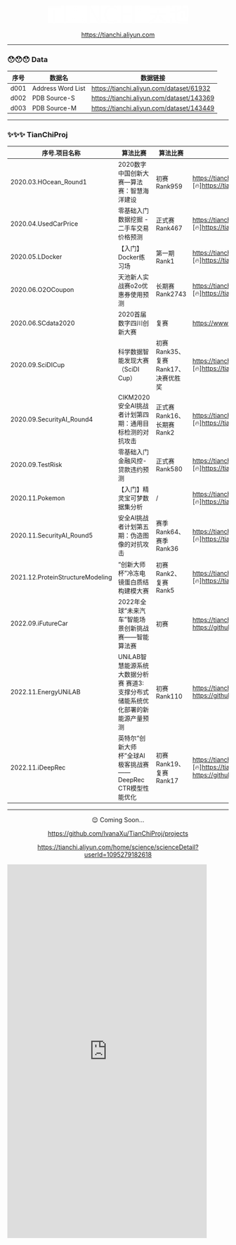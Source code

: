 
<div align=center>
<img src="9999.Temp/logo1.png"/>

https://tianchi.aliyun.com

</div>

---

### 😯😯😯 Data

| 序号 | 数据名 | 数据链接 |
| - | - | - |
| d001 | Address Word List | https://tianchi.aliyun.com/dataset/61932 |
| d002 | PDB Source-S | https://tianchi.aliyun.com/dataset/143369 |
| d003 | PDB Source-M | https://tianchi.aliyun.com/dataset/143449 |

---

### ✨✨✨ TianChiProj

| 序号.项目名称 | 算法比赛 | 算法比赛 | 比赛链接/相关链接 |
| - | - | - | - |
| 2020.03.HOcean_Round1 | 2020数字中国创新大赛—算法赛：智慧海洋建设| 初赛Rank959 | https://tianchi.aliyun.com/competition/entrance/231768/introduction [🔥]https://tianchi.aliyun.com/forum/postDetail?postId=95356|
| 2020.04.UsedCarPrice | 零基础入门数据挖掘 - 二手车交易价格预测 | 正式赛Rank467 | https://tianchi.aliyun.com/competition/entrance/231784/introduction [🔥]https://tianchi.aliyun.com/notebook/102085|
| 2020.05.LDocker |【入门】Docker练习场 | 第一期Rank1 | https://tianchi.aliyun.com/competition/entrance/231759/introduction [🔥]https://tianchi.aliyun.com/forum/postDetail?postId=86421|
| 2020.06.O2OCoupon | 天池新人实战赛o2o优惠券使用预测 | 长期赛Rank2743 | https://tianchi.aliyun.com/competition/entrance/231593/introduction [🔥]https://tianchi.aliyun.com/notebook/118077|
| 2020.06.SCdata2020 | 2020首届数字四川创新大赛 | 复赛 | https://www.scdata.net.cn/kfds/pages/index.html |
| 2020.09.SciDICup | 科学数据智能发现大赛（SciDI Cup）| 初赛Rank35、复赛Rank17、决赛优胜奖 | https://tianchi.aliyun.com/competition/entrance/531805/introduction [🔥]https://tianchi.aliyun.com/forum/postDetail?postId=127514| 
| 2020.09.SecurityAI_Round4 | CIKM2020 安全AI挑战者计划第四期：通用目标检测的对抗攻击 | 正式赛Rank16、长期赛Rank2 | https://tianchi.aliyun.com/competition/entrance/531806/introduction [🔥]https://tianchi.aliyun.com/forum/postDetail?postId=95346|
| 2020.09.TestRisk | 零基础入门金融风控-贷款违约预测 | 正式赛Rank580 | https://tianchi.aliyun.com/competition/entrance/531830/introduction [🔥]https://tianchi.aliyun.com/forum/postDetail?postId=95347|
| 2020.11.Pokemon | 【入门】精灵宝可梦数据集分析 | / | https://tianchi.aliyun.com/competition/entrance/531822/introduction [🔥]https://tianchi.aliyun.com/notebook/126265 |
| 2020.11.SecurityAI_Round5 | 安全AI挑战者计划第五期：伪造图像的对抗攻击 | 赛季Rank64、赛季Rank36 | https://tianchi.aliyun.com/competition/entrance/531812/introduction [🔥]https://tianchi.aliyun.com/forum/postDetail?postId=95348|
| 2021.12.ProteinStructureModeling | “创新大师杯”冷冻电镜蛋白质结构建模大赛 | 初赛Rank2、复赛Rank5 | https://tianchi.aliyun.com/competition/entrance/531916/introduction [🔥]https://tianchi.aliyun.com/forum/postDetail?postId=95343 |
| 2022.09.iFutureCar |  2022年全球“未来汽车”智能场景创新挑战赛——智能算法赛 | 初赛 | https://tianchi.aliyun.com/competition/entrance/531995/introduction https://github.com/IvanaXu/iFutureCar |
| 2022.11.EnergyUNiLAB | UNiLAB智慧能源系统大数据分析赛 赛道3:支撑分布式储能系统优化部署的新能源产量预测| 初赛Rank110 | https://tianchi.aliyun.com/competition/entrance/532022/introduction https://github.com/IvanaXu/iEnergyUNiLAB |
| 2022.11.iDeepRec | 英特尔“创新大师杯”全球AI极客挑战赛——DeepRec CTR模型性能优化 | 初赛Rank19、复赛Rank17 | https://tianchi.aliyun.com/competition/entrance/532005/introduction [🔥]https://tianchi.aliyun.com/forum/postDetail?postId=442005 https://github.com/IvanaXu/iDeepRec | 

---

<div align=center>
😌 Coming Soon...

https://github.com/IvanaXu/TianChiProj/projects

https://tianchi.aliyun.com/home/science/scienceDetail?userId=1095279182618

</div>

<iframe  
height=850 
width=90% 
src="https://tianchi.aliyun.com/home/science/scienceDetail?userId=1095279182618"  
frameborder=0  
allowfullscreen>
</iframe>
